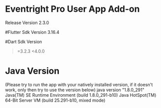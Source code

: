 # Eventright Pro User App Add-on
Release Version 2.3.0

#Flutter Sdk Version
3.16.4

#Dart Sdk Version
>=3.2.3 <4.0.0

# Java Version
(Please try to run the app with your natively installed version, if it doesn't work, only then try to use the version below)
java version "1.8.0_291"
Java(TM) SE Runtime Environment (build 1.8.0_291-b10)
Java HotSpot(TM) 64-Bit Server VM (build 25.291-b10, mixed mode)